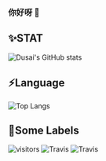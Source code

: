 ### 你好呀 👋

<!--
**MY0723/MY0723** is a ✨ _special_ ✨ repository because its `README.md` (this file) appears on your GitHub profile.

Here are some ideas to get you started:

- 🔭 I’m currently working on ...
- 🌱 I’m currently learning ...
- 👯 I’m looking to collaborate on ...
- 🤔 I’m looking for help with ...
- 💬 Ask me about ...
- 📫 How to reach me: ...
- 😄 Pronouns: ...
- ⚡ Fun fact: ...
-->
✨STAT
--------------------------------------------------------------------------------------
![Dusai's GitHub stats](https://github-readme-stats.vercel.app/api?username=MY0723&theme=onedark&show_icons=true)

⚡Language
--------------------------------------------------------------------------------------
![Top Langs](https://github-readme-stats.vercel.app/api/top-langs/?username=MY0723&layout=compact&theme=onedark&show_icons=true)

💬Some Labels
--------------------------------------------------------------------------------------
![visitors](https://visitor-badge.glitch.me/badge?page_id=MY0723&left_color=green&right_color=red)
![Travis](https://img.shields.io/badge/goby--poc-go-green)
![Travis](https://img.shields.io/badge/ofx-python-blue)
